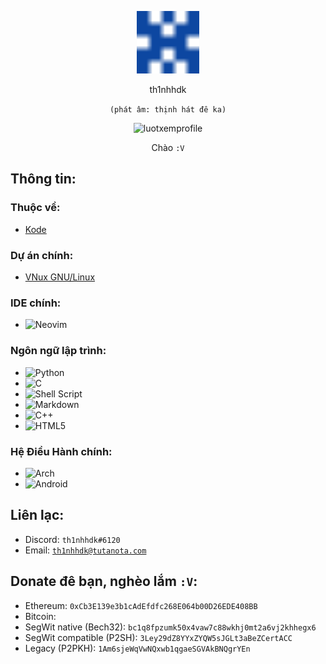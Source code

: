 <p align="center"><img src="images/th1nhhdk.svg" width="100" height="100" alt="th1nhhdk.svg"></p>
<p align="center">th1nhhdk</p>
<p align="center"><code>(phát âm: thịnh hát đê ka)</code></p>
<p align="center"><img src="https://komarev.com/ghpvc/?username=th1nhhdk&label=Lượt+xem+profile:" alt="luotxemprofile"></p>

<p align="center">Chào <code>:V</code></p>

## Thông tin:
### Thuộc về:
- <a href="https://kodelang.dev">Kode</a>

### Dự án chính:
- <a href="https://vnuxlinux.pages.dev/">VNux GNU/Linux</a>

### IDE chính:
- ![Neovim](https://img.shields.io/badge/NeoVim-%2357A143.svg?&style=flat&logo=neovim&logoColor=white)

### Ngôn ngữ lập trình:
- ![Python](https://img.shields.io/badge/python-3670A0?style=flat&logo=python&logoColor=ffdd54)
- ![C](https://img.shields.io/badge/c-%2300599C.svg?style=flat&logo=c&logoColor=white)
- ![Shell Script](https://img.shields.io/badge/shell_script-%23121011.svg?style=flat&logo=gnu-bash&logoColor=white)
- ![Markdown](https://img.shields.io/badge/markdown-%23000000.svg?style=flat&logo=markdown&logoColor=white)
- ![C++](https://img.shields.io/badge/c++-%2300599C.svg?style=flat&logo=c%2B%2B&logoColor=white)
- ![HTML5](https://img.shields.io/badge/html5-%23E34F26.svg?style=flat&logo=html5&logoColor=white)

### Hệ Điều Hành chính:
- ![Arch](https://img.shields.io/badge/Arch%20Linux-1793D1?logo=arch-linux&logoColor=fff&style=flat)
- ![Android](https://img.shields.io/badge/Android-3DDC84?style=flat&logo=android&logoColor=white)

## Liên lạc:
- Discord: <code>th1nhhdk#6120</code>
- Email: <code>th1nhhdk@tutanota.com</code>

## Donate đê bạn, nghèo lắm <code>:V</code>:
- Ethereum: <code>0xCb3E139e3b1cAdEfdfc268E064b00D26EDE408BB</code>
- Bitcoin:
- SegWit native (Bech32): <code>bc1q8fpzumk50x4vaw7c88wkhj0mt2a6vj2khhegx6</code>
- SegWit compatible (P2SH): <code>3Ley29dZ8YYxZYQW5sJGLt3aBeZCertACC</code>
- Legacy (P2PKH): <code>1Am6sjeWqVwNQxwb1qgaeSGVAkBNQgrYEn</code>
